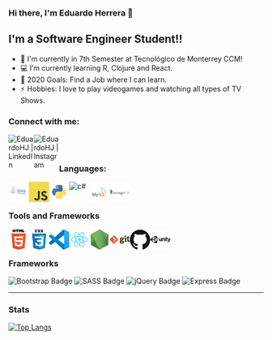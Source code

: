 ### Hi there, I'm Eduardo Herrera 👋

## I'm a Software Engineer Student!!

- 🏫 I'm currently in 7th Semester at Tecnológico de Monterrey CCM!
- 💻 I’m currently learning R, Clojure and React.
- 🥅 2020 Goals: Find a Job where I can learn.
- ⚡ Hobbies: I love to play videogames and watching all types of TV Shows.

### Connect with me:

[<img align="left" alt="EduardoHJ | LinkedIn" width="50px" src="http://pngimg.com/uploads/linkedIn/linkedIn_PNG38.png" />](https://www.linkedin.com/in/eduardo-herrera-ju%C3%A1rez-4b7a5b1a9/)
[<img align="left" alt="EduardoHJ | Instagram" width="50px" src="https://i1.wp.com/eltallerdehector.com/wp-content/uploads/2021/06/Logo-Instagram.png?w=512&ssl=1" />](https://www.instagram.com/lalo200x/)

<br /><br />

### Languages:

[<img align="left" alt="Java" width="40px" src="https://raw.githubusercontent.com/github/explore/80688e429a7d4ef2fca1e82350fe8e3517d3494d/topics/java/java.png" />](https://raw.githubusercontent.com/github/explore/80688e429a7d4ef2fca1e82350fe8e3517d3494d/topics/java/java.png)
[<img align="left" alt="JavaScript" width="40px" src="https://raw.githubusercontent.com/github/explore/80688e429a7d4ef2fca1e82350fe8e3517d3494d/topics/javascript/javascript.png" />](https://raw.githubusercontent.com/github/explore/80688e429a7d4ef2fca1e82350fe8e3517d3494d/topics/javascript/javascript.png)
[<img align="left" alt="Python" width="40px" src="https://raw.githubusercontent.com/github/explore/80688e429a7d4ef2fca1e82350fe8e3517d3494d/topics/python/python.png" />](https://raw.githubusercontent.com/github/explore/80688e429a7d4ef2fca1e82350fe8e3517d3494d/topics/python/python.png)
[<img align="left" alt="c#" width="40px" src="https://raw.githubusercontent.com/github/explore/80688e429a7d4ef2fca1e82350fe8e3517d3494d/topics/c#/c#.png" />](https://raw.githubusercontent.com/github/explore/80688e429a7d4ef2fca1e82350fe8e3517d3494d/topics/python/python.png)
[<img align="left" alt="MySQL" width="40px" src="https://raw.githubusercontent.com/github/explore/80688e429a7d4ef2fca1e82350fe8e3517d3494d/topics/mysql/mysql.png" />](https://raw.githubusercontent.com/github/explore/80688e429a7d4ef2fca1e82350fe8e3517d3494d/topics/mysql/mysql.png)
[<img align="left" alt="MongoDB" width="40px" src="https://raw.githubusercontent.com/github/explore/80688e429a7d4ef2fca1e82350fe8e3517d3494d/topics/mongodb/mongodb.png" />](https://raw.githubusercontent.com/github/explore/80688e429a7d4ef2fca1e82350fe8e3517d3494d/topics/mongodb/mongodb.png)

<br />
<br />

### Tools and Frameworks
[<img align="left" alt="HTML5" width="40px" src="https://raw.githubusercontent.com/github/explore/80688e429a7d4ef2fca1e82350fe8e3517d3494d/topics/html/html.png" />](https://raw.githubusercontent.com/github/explore/80688e429a7d4ef2fca1e82350fe8e3517d3494d/topics/html/html.png)
[<img align="left" alt="CSS3" width="40px" src="https://raw.githubusercontent.com/github/explore/80688e429a7d4ef2fca1e82350fe8e3517d3494d/topics/css/css.png" />](https://raw.githubusercontent.com/github/explore/80688e429a7d4ef2fca1e82350fe8e3517d3494d/topics/css/css.png)
[<img align="left" alt="Visual Studio Code" width="40px" src="https://raw.githubusercontent.com/github/explore/80688e429a7d4ef2fca1e82350fe8e3517d3494d/topics/visual-studio-code/visual-studio-code.png" />](https://raw.githubusercontent.com/github/explore/80688e429a7d4ef2fca1e82350fe8e3517d3494d/topics/visual-studio-code/visual-studio-code.png)
[<img align="left" alt="React" width="40px" src="https://raw.githubusercontent.com/github/explore/80688e429a7d4ef2fca1e82350fe8e3517d3494d/topics/react/react.png" />](https://raw.githubusercontent.com/github/explore/80688e429a7d4ef2fca1e82350fe8e3517d3494d/topics/react/react.png)
[<img align="left" alt="Node.js" width="40px" src="https://raw.githubusercontent.com/github/explore/80688e429a7d4ef2fca1e82350fe8e3517d3494d/topics/nodejs/nodejs.png" />](https://raw.githubusercontent.com/github/explore/80688e429a7d4ef2fca1e82350fe8e3517d3494d/topics/nodejs/nodejs.png)
[<img align="left" alt="Git" width="40px" src="https://raw.githubusercontent.com/github/explore/80688e429a7d4ef2fca1e82350fe8e3517d3494d/topics/git/git.png" />](https://raw.githubusercontent.com/github/explore/80688e429a7d4ef2fca1e82350fe8e3517d3494d/topics/git/git.png)
[<img align="left" alt="GitHub" width="40px" src="https://raw.githubusercontent.com/github/explore/78df643247d429f6cc873026c0622819ad797942/topics/github/github.png" />](https://raw.githubusercontent.com/github/explore/78df643247d429f6cc873026c0622819ad797942/topics/github/github.png)
[<img align="left" alt="Unity" width="40px" src="https://raw.githubusercontent.com/github/explore/80688e429a7d4ef2fca1e82350fe8e3517d3494d/topics/unity/unity.png" />](https://raw.githubusercontent.com/github/explore/80688e429a7d4ef2fca1e82350fe8e3517d3494d/topics/unity/unity.png)


<br /><br />

### Frameworks
![Bootstrap Badge](https://img.shields.io/badge/Bootstrap%20-%23563D7C.svg?&style=flat-square&logo=bootstrap&logoColor=white)
![SASS Badge](https://img.shields.io/badge/SASS%20-hotpink.svg?&style=flat-square&logo=SASS&logoColor=white)
![jQuery Badge](https://img.shields.io/badge/Jquery%20-%230769AD.svg?&style=flat-square&logo=jquery&logoColor=white)
![Express Badge](https://img.shields.io/badge/Express.js%20-%23404d59.svg?&style=flat-square)


---
### Stats
[![Top Langs](https://github-readme-stats.vercel.app/api/top-langs/?username=EduardoHerreraJ&layout=compact)](https://github.com/EduardoHerreraJ/github-readme-stats)

